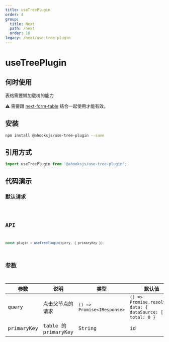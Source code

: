 ```yaml
---
title: useTreePlugin
order: 4
group:
  title: Next
  path: /next
  order: 10
legacy: /next/use-tree-plugin
---
```


# useTreePlugin

## 何时使用

表格需要懒加载树的能力

⚠️ 需要跟 [next-form-table](./next-form-table) 结合一起使用才能有效。

## 安装

```sh
npm install @ahooksjs/use-tree-plugin --save
```

## 引用方式

```js
import useTreePlugin from '@ahooksjs/use-tree-plugin';
```

## 代码演示

### 默认请求

<code src="./demo/default.tsx" />

## API

```js
const plugin = useTreePlugin(query, { primaryKey });
```

## 参数

| 参数       | 说明                | 类型                       | 默认值                                                       |
| ---------- | ------------------- | -------------------------- | ------------------------------------------------------------ |
| query      | 点击父节点的请求    | `() => Promise<IResponse>` | `() => Promise.resolve({ data: { dataSource: [], total: 0 }` |
| primaryKey | table 的 primaryKey | String                     | id                                                           |
